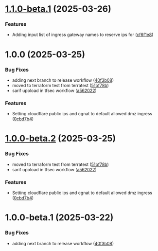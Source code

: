 # [1.1.0-beta.1](https://github.com/MonsieurDahlstrom/tf-azure-lz-network/compare/v1.0.0...v1.1.0-beta.1) (2025-03-26)


### Features

* Adding input list of ingress gateway names to reserve ips for ([cf6f1e8](https://github.com/MonsieurDahlstrom/tf-azure-lz-network/commit/cf6f1e8f98a49ebbb55b4a17a29ef740111dc4b9))

# 1.0.0 (2025-03-25)


### Bug Fixes

* adding next branch to release workflow ([40f3b08](https://github.com/MonsieurDahlstrom/tf-azure-lz-network/commit/40f3b08f82a53d3edb6c819a150e2a9c295b09a3))
* moved to terraform test from terratest ([51bf78b](https://github.com/MonsieurDahlstrom/tf-azure-lz-network/commit/51bf78b6eaf5714912f2be906cb0164d09fe2150))
* sarif upoload in tfsec workflow ([a562022](https://github.com/MonsieurDahlstrom/tf-azure-lz-network/commit/a5620221c398a62104d14198a3a443f9f76d77b9))


### Features

* Setting cloudflare public ips and cgnat to default allowed dmz ingress ([0cbd7b4](https://github.com/MonsieurDahlstrom/tf-azure-lz-network/commit/0cbd7b47fbfb4d13dd3401b6e1f6cbb08d9c583b))

# [1.0.0-beta.2](https://github.com/MonsieurDahlstrom/tf-azure-lz-network/compare/v1.0.0-beta.1...v1.0.0-beta.2) (2025-03-25)


### Bug Fixes

* moved to terraform test from terratest ([51bf78b](https://github.com/MonsieurDahlstrom/tf-azure-lz-network/commit/51bf78b6eaf5714912f2be906cb0164d09fe2150))
* sarif upoload in tfsec workflow ([a562022](https://github.com/MonsieurDahlstrom/tf-azure-lz-network/commit/a5620221c398a62104d14198a3a443f9f76d77b9))


### Features

* Setting cloudflare public ips and cgnat to default allowed dmz ingress ([0cbd7b4](https://github.com/MonsieurDahlstrom/tf-azure-lz-network/commit/0cbd7b47fbfb4d13dd3401b6e1f6cbb08d9c583b))

# 1.0.0-beta.1 (2025-03-22)


### Bug Fixes

* adding next branch to release workflow ([40f3b08](https://github.com/MonsieurDahlstrom/tf-azure-lz-network/commit/40f3b08f82a53d3edb6c819a150e2a9c295b09a3))
